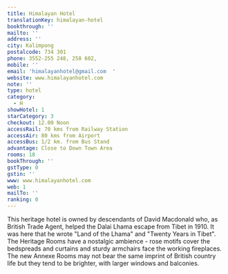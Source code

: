 ```yaml
---
title: Himalayan Hotel
translationKey: himalayan-hotel
bookthrough: ''
mailto: ''
address: ''
city: Kalimpong
postalcode: 734 301
phone: 3552-255 248, 258 602,
mobile: ''
email: 'himalayanhotel@gmail.com  '
website: www.himalayanhotel.com
note: ''
type: hotel
category:
  - H
showHotel: 1
starCategory: 3
checkout: 12.00 Noon
accessRail: 70 kms from Railway Station
accessAir: 80 kms from Airport
accessBus: 1/2 km. from Bus Stand
advantage: Close to Down Town Area
rooms: 18
bookThrough: ''
gstType: 0
gstin: ''
www: www.himalayanhotel.com
web: 1
mailTo: ''
ranking: 0
---
```







This heritage hotel is owned by descendants of David Macdonald who, as British Trade Agent, helped the Dalai Lhama escape from Tibet in 1910. It was here that he wrote "Land of the Lhama" and "Twenty Years in Tibet".     The Heritage Rooms have a nostalgic ambience - rose motifs cover the bedspreads and curtains and sturdy armchairs face the working fireplaces. The new Annexe Rooms may not bear the same imprint of British country life but they tend to be brighter, with larger windows and balconies.